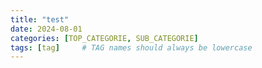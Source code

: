 ```yaml
---
title: "test"
date: 2024-08-01 
categories: [TOP_CATEGORIE, SUB_CATEGORIE]
tags: [tag]     # TAG names should always be lowercase
---
```

